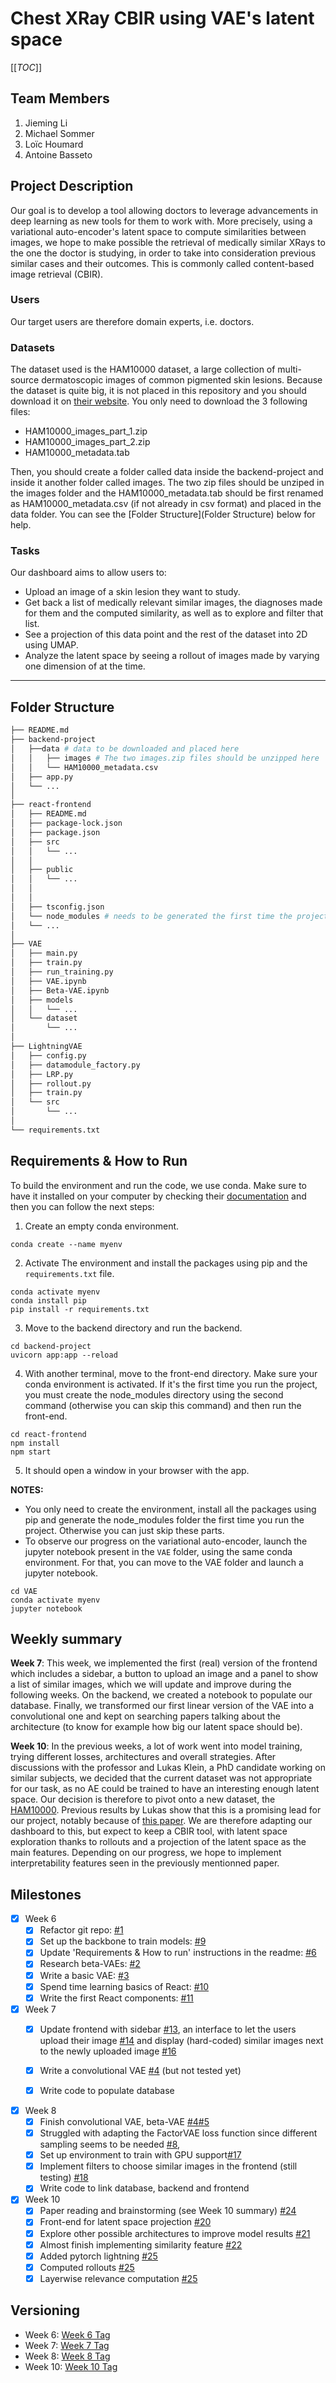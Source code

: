 # Chest XRay CBIR using VAE's latent space

[[_TOC_]]

## Team Members
1. Jieming Li
2. Michael Sommer
3. Loïc Houmard
4. Antoine Basseto

## Project Description 
Our goal is to develop a tool allowing doctors to leverage advancements in deep learning as new tools for them to work with. More precisely, using a variational auto-encoder's latent space to compute similarities between images, we hope to make possible the retrieval of medically similar XRays to the one the doctor is studying, in order to take into consideration previous similar cases and their outcomes. This is commonly called content-based image retrieval (CBIR).

### Users
Our target users are therefore domain experts, i.e. doctors.

### Datasets
The dataset used is the  HAM10000 dataset, a large collection of multi-source dermatoscopic images of common pigmented skin lesions. Because the dataset is quite big, it is not placed in this repository and you should download it on [their website](https://dataverse.harvard.edu/dataset.xhtml?persistentId=doi%3A10.7910%2FDVN%2FDBW86T). You only need to download the 3 following files:
- HAM10000_images_part_1.zip
- HAM10000_images_part_2.zip
- HAM10000_metadata.tab

Then, you should create a folder called data inside the backend-project and inside it another folder called images. The two zip files should be unziped in the images folder and the HAM10000\_metadata.tab should be first renamed as HAM10000\_metadata.csv (if not already in csv format) and placed in the data folder. You can see the [Folder Structure](Folder Structure) below for help.


### Tasks
Our dashboard aims to allow users to:
- Upload an image of a skin lesion they want to study.
- Get back a list of medically relevant similar images, the diagnoses made for them and the computed similarity, as well as to explore and filter that list.
- See a projection of this data point and the rest of the dataset into 2D using UMAP.
- Analyze the latent space by seeing a rollout of images made by varying one dimension of at the time.

- - -
## Folder Structure

``` bash
├── README.md  
├── backend-project
│   ├──data # data to be downloaded and placed here
│   │	├── images # The two images.zip files should be unzipped here
│   │	└── HAM10000_metadata.csv
│   ├── app.py
│   └── ...
│
├── react-frontend
│   ├── README.md
│   ├── package-lock.json
│   ├── package.json
│   ├── src
│   │   └── ...
│   │
│   ├── public
│   │   └── ...
│   │
│   │
│   ├── tsconfig.json
│   └── node_modules # needs to be generated the first time the project is ran, see below
│	└── ...
│
├── VAE
│   ├── main.py
│   ├── train.py
│   ├── run_training.py
│   ├── VAE.ipynb
│   ├── Beta-VAE.ipynb
│   ├── models
│   │   └── ...
│   └── dataset
│       └── ...
│
├── LightningVAE
│   ├── config.py
│   ├── datamodule_factory.py
│   ├── LRP.py
│   ├── rollout.py
│   ├── train.py
│   └── src
│       └── ...
│
└── requirements.txt
```

## Requirements & How to Run
To build the environment and run the code, we use conda. Make sure to have it installed on your computer by checking their [documentation](https://docs.conda.io/en/latest/) and then you can follow the next steps:

1. Create an empty conda environment.
```
conda create --name myenv
```
2. Activate The environment and install the packages using pip and the `requirements.txt` file.
```
conda activate myenv
conda install pip
pip install -r requirements.txt
```
3. Move to the backend directory and run the backend.
```
cd backend-project
uvicorn app:app --reload
```
4. With another terminal, move to the front-end directory. Make sure your conda environment is activated. If it's the first time you run the project, you must create the node_modules directory using the second command (otherwise you can skip this command) and then run the front-end.
```
cd react-frontend
npm install
npm start
```
5. It should open a window in your browser with the app.

**NOTES:** 
* You only need to create the environment, install all the packages using pip and generate the node_modules folder the first time you run the project. Otherwise you can just skip these parts.
* To observe our progress on the variational auto-encoder, launch the jupyter notebook present in the `VAE` folder, using the same conda environment. For that, you can move to the VAE folder and launch a jupyter notebook.
```
cd VAE
conda activate myenv
jupyter notebook
```

## Weekly summary

**Week 7**:
This week, we implemented the first (real) version of the frontend which includes a sidebar, a button to upload an image and a panel to show a list of similar images, which we will update and improve during the following weeks. On the backend, we created a notebook to populate our database. Finally, we transformed our first linear version of the VAE into a convolutional one and kept on searching papers talking about the architecture (to know for example how big our latent space should be).

**Week 10**:
In the previous weeks, a lot of work went into model training, trying different losses, architectures and overall strategies. After discussions with the professor and Lukas Klein, a PhD candidate working on similar subjects, we decided that the current dataset was not appropriate for our task, as no AE could be trained to have an interesting enough latent space. Our decision is therefore to pivot onto a new dataset, the [HAM10000](https://www.kaggle.com/datasets/kmader/skin-cancer-mnist-ham10000). Previous results by Lukas show that this is a promising lead for our project, notably because of [this paper](https://openreview.net/pdf?id=3uQ2Z0MhnoE). We are therefore adapting our dashboard to this, but expect to keep a CBIR tool, with latent space exploration thanks to rollouts and a projection of the latent space as the main features. Depending on our progress, we hope to implement interpretability features seen in the previously mentionned paper.

## Milestones

- [x] Week 6
  - [x] Refactor git repo: [#1](https://gitlab.inf.ethz.ch/COURSE-XAI-IML22/Medical1-xai-iml22/-/issues/1) 
  - [x] Set up the backbone to train models: [#9](https://gitlab.inf.ethz.ch/COURSE-XAI-IML22/Medical1-xai-iml22/-/issues/9)
  - [x] Update 'Requirements & How to run' instructions in the readme: [#6](https://gitlab.inf.ethz.ch/COURSE-XAI-IML22/Medical1-xai-iml22/-/issues/6)
  - [x] Research beta-VAEs: [#2](https://gitlab.inf.ethz.ch/COURSE-XAI-IML22/Medical1-xai-iml22/-/issues/2)
  - [x] Write a basic VAE: [#3](https://gitlab.inf.ethz.ch/COURSE-XAI-IML22/Medical1-xai-iml22/-/issues/3)
  - [x] Spend time learning basics of React: [#10](https://gitlab.inf.ethz.ch/COURSE-XAI-IML22/Medical1-xai-iml22/-/issues/10)
  - [x] Write the first React components: [#11](https://gitlab.inf.ethz.ch/COURSE-XAI-IML22/Medical1-xai-iml22/-/issues/11)

- [x] Week 7
  - [x] Update frontend with sidebar [#13](https://gitlab.inf.ethz.ch/COURSE-XAI-IML22/Medical1-xai-iml22/-/issues/13), an interface to let the users upload their image [#14](https://gitlab.inf.ethz.ch/COURSE-XAI-IML22/Medical1-xai-iml22/-/issues/14) and display (hard-coded) similar images next to the newly uploaded image [#16](https://gitlab.inf.ethz.ch/COURSE-XAI-IML22/Medical1-xai-iml22/-/issues/16)
  - [x] Write a convolutional VAE [#4](https://gitlab.inf.ethz.ch/COURSE-XAI-IML22/Medical1-xai-iml22/-/issues/4) (but not tested yet)
  - [x] Write code to populate database


- [x] Week 8
  - [x] Finish convolutional VAE, beta-VAE [#4](https://gitlab.inf.ethz.ch/COURSE-XAI-IML22/Medical1-xai-iml22/-/issues/4)[#5](https://gitlab.inf.ethz.ch/COURSE-XAI-IML22/Medical1-xai-iml22/-/issues/5)
  - [x] Struggled with adapting the FactorVAE loss function since different sampling seems to be needed [#8](https://gitlab.inf.ethz.ch/COURSE-XAI-IML22/Medical1-xai-iml22/-/issues/8),
  - [x] Set up environment to train with GPU support[#17](https://gitlab.inf.ethz.ch/COURSE-XAI-IML22/Medical1-xai-iml22/-/issues/17)
  - [x] Implement filters to choose similar images in the frontend (still testing) [#18](https://gitlab.inf.ethz.ch/COURSE-XAI-IML22/Medical1-xai-iml22/-/issues/18)
  - [x] Write code to link database, backend and frontend

- [x] Week 10
  - [x] Paper reading and brainstorming (see Week 10 summary) [#24](https://gitlab.inf.ethz.ch/COURSE-XAI-IML22/Medical1-xai-iml22/-/issues/24)
  - [x] Front-end for latent space projection [#20](https://gitlab.inf.ethz.ch/COURSE-XAI-IML22/Medical1-xai-iml22/-/issues/20)
  - [x] Explore other possible architectures to improve model results [#21](https://gitlab.inf.ethz.ch/COURSE-XAI-IML22/Medical1-xai-iml22/-/issues/21)
  - [x] Almost finish implementing similarity feature [#22](https://gitlab.inf.ethz.ch/COURSE-XAI-IML22/Medical1-xai-iml22/-/issues/22)
  - [x] Added pytorch lightning [#25](https://gitlab.inf.ethz.ch/COURSE-XAI-IML22/Medical1-xai-iml22/-/issues/25)
  - [x] Computed rollouts [#25](https://gitlab.inf.ethz.ch/COURSE-XAI-IML22/Medical1-xai-iml22/-/issues/25)
  - [x] Layerwise relevance computation [#25](https://gitlab.inf.ethz.ch/COURSE-XAI-IML22/Medical1-xai-iml22/-/issues/25)
## Versioning

- Week 6: [Week 6 Tag](https://gitlab.inf.ethz.ch/COURSE-XAI-IML22/Medical1-xai-iml22/-/tags/week6)
- Week 7: [Week 7 Tag](https://gitlab.inf.ethz.ch/COURSE-XAI-IML22/Medical1-xai-iml22/-/tags/week7)
- Week 8: [Week 8 Tag](https://gitlab.inf.ethz.ch/COURSE-XAI-IML22/Medical1-xai-iml22/-/tags/week8)
- Week 10: [Week 10 Tag](https://gitlab.inf.ethz.ch/COURSE-XAI-IML22/Medical1-xai-iml22/-/tags/week10)

